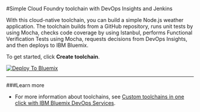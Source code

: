 #Simple Cloud Foundry toolchain with DevOps Insights and Jenkins

With this cloud-native toolchain, you can build a simple Node.js weather application. The toolchain builds from a GitHub repository, runs unit tests by using Mocha, checks code coverage by using Istanbul, performs Functional Verification Tests using Mocha, requests decisions from DevOps Insights, and then deploys to IBM Bluemix.

To get started, click **Create toolchain**.

[![Deploy To Bluemix](https://console.ng.bluemix.net/devops/graphics/create_toolchain_button.png)](https://dev-console.stage1.ng.bluemix.net/devops/setup/deploy/?repository=https://github.com/patrickjoy/jenkins-insights-toolchain-demo.git&refreshServices)

---
###Learn more

* For more information about toolchains, see [Custom toolchains in one click with IBM Bluemix DevOps Services](https://developer.ibm.com/devops-services/2016/06/16/open-toolchain-with-ibm-bluemix-devops-services/).
